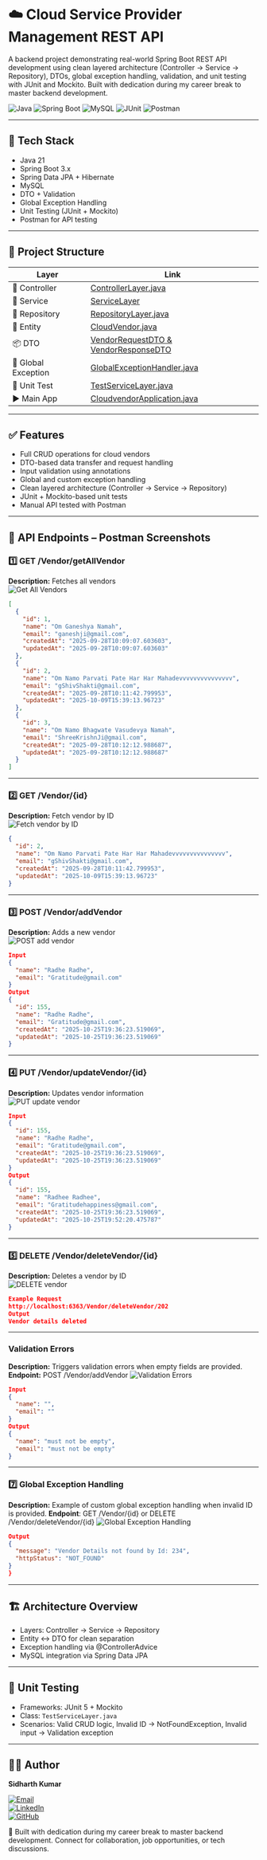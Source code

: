 # ☁️ Cloud Service Provider Management REST API

A backend project demonstrating real-world Spring Boot REST API development using clean layered architecture (Controller → Service → Repository), DTOs, global exception handling, validation, and unit testing with JUnit and Mockito. Built with dedication during my career break to master backend development.

![Java](https://img.shields.io/badge/Java-21-ED8B00?style=for-the-badge)
![Spring Boot](https://img.shields.io/badge/Spring%20Boot-3.x-6DB33F?style=for-the-badge)
![MySQL](https://img.shields.io/badge/MySQL-00000F?style=for-the-badge)
![JUnit](https://img.shields.io/badge/JUnit-5-25A162?style=for-the-badge)
![Postman](https://img.shields.io/badge/Tested%20With-Postman-orange?style=for-the-badge)

---

## 🚀 Tech Stack

- Java 21  
- Spring Boot 3.x  
- Spring Data JPA + Hibernate  
- MySQL  
- DTO + Validation  
- Global Exception Handling  
- Unit Testing (JUnit + Mockito)  
- Postman for API testing  

---

## 📁 Project Structure

| Layer | Link |
|-------|------|
| 🧾 Controller | [ControllerLayer.java](https://github.com/siddharth0161820/cloud-service-provider-management-api/tree/master/src/main/java/com/cloudvendor/cloudvendor/ControllerLayer) |
| 🧠 Service | [ServiceLayer](https://github.com/siddharth0161820/cloud-service-provider-management-api/tree/master/src/main/java/com/cloudvendor/cloudvendor/ServiceLayer) |
| 💾 Repository | [RepositoryLayer.java](https://github.com/siddharth0161820/cloud-service-provider-management-api/tree/master/src/main/java/com/cloudvendor/cloudvendor/RepositoryLayer) |
| 🧱 Entity | [CloudVendor.java](https://github.com/siddharth0161820/cloud-service-provider-management-api/tree/master/src/main/java/com/cloudvendor/cloudvendor/ModelEntity) |
| 📦 DTO | [VendorRequestDTO & VendorResponseDTO](https://github.com/siddharth0161820/cloud-service-provider-management-api/tree/master/src/main/java/com/cloudvendor/cloudvendor/CloudVendorDTO) |
| 🚨 Global Exception | [GlobalExceptionHandler.java](https://github.com/siddharth0161820/cloud-service-provider-management-api/tree/master/src/main/java/com/cloudvendor/cloudvendor/GlobalExceptionHandling) |
| 🧪 Unit Test | [TestServiceLayer.java](https://github.com/siddharth0161820/cloud-service-provider-management-api/tree/master/src/test/java/com/cloudvendor/cloudvendor/ServiceLayer) |
| ▶️ Main App | [CloudvendorApplication.java](https://github.com/siddharth0161820/cloud-service-provider-management-api/blob/master/src/main/java/com/cloudvendor/cloudvendor/CloudvendorApplication.java) |

---

## ✅ Features

- Full CRUD operations for cloud vendors 
- DTO-based data transfer and request handling
- Input validation using annotations  
- Global and custom exception handling  
- Clean layered architecture (Controller → Service → Repository)  
- JUnit + Mockito-based unit tests  
- Manual API tested with Postman  

---

## 📮 API Endpoints – Postman Screenshots

### 1️⃣ GET /Vendor/getAllVendor
**Description:** Fetches all vendors  
![Get All Vendors](./screenshots/01_GetAllVendor.png)

```json
[
  {
    "id": 1,
    "name": "Om Ganeshya Namah",
    "email": "ganeshji@gmail.com",
    "createdAt": "2025-09-28T10:09:07.603603",
    "updatedAt": "2025-09-28T10:09:07.603603"
  },
  {
    "id": 2,
    "name": "Om Namo Parvati Pate Har Har Mahadevvvvvvvvvvvvvvv",
    "email": "gShivShakti@gmail.com",
    "createdAt": "2025-09-28T10:11:42.799953",
    "updatedAt": "2025-10-09T15:39:13.96723"
  },
  {
    "id": 3,
    "name": "Om Namo Bhagwate Vasudevya Namah",
    "email": "ShreeKrishnJi@gmail.com",
    "createdAt": "2025-09-28T10:12:12.988687",
    "updatedAt": "2025-09-28T10:12:12.988687"
  }
]
```
---

### 2️⃣ GET /Vendor/{id}
**Description:** Fetch vendor by ID  
![Fetch vendor by ID](./screenshots/03_GetSingleVendor.png)
```json
{
  "id": 2,
  "name": "Om Namo Parvati Pate Har Har Mahadevvvvvvvvvvvvvvv",
  "email": "gShivShakti@gmail.com",
  "createdAt": "2025-09-28T10:11:42.799953",
  "updatedAt": "2025-10-09T15:39:13.96723"
}
```
---

### 3️⃣ POST /Vendor/addVendor
**Description:** Adds a new vendor  
![POST add vendor](./screenshots/02_AddVendor.png)
```json
Input
{
  "name": "Radhe Radhe",
  "email": "Gratitude@gmail.com"
}
Output
{
  "id": 155,
  "name": "Radhe Radhe",
  "email": "Gratitude@gmail.com",
  "createdAt": "2025-10-25T19:36:23.519069",
  "updatedAt": "2025-10-25T19:36:23.519069"
}
```
---

### 4️⃣ PUT /Vendor/updateVendor/{id}
**Description:** Updates vendor information  
![PUT update vendor](./screenshots/07_UpdateVendor.png)
```json
Input
{
  "id": 155,
  "name": "Radhe Radhe",
  "email": "Gratitude@gmail.com",
  "createdAt": "2025-10-25T19:36:23.519069",
  "updatedAt": "2025-10-25T19:36:23.519069"
}
Output
{
  "id": 155,
  "name": "Radhee Radhee",
  "email": "Gratitudehappiness@gmail.com",
  "createdAt": "2025-10-25T19:36:23.519069",
  "updatedAt": "2025-10-25T19:52:20.475787"
}
```
---

### 5️⃣ DELETE /Vendor/deleteVendor/{id}
**Description:** Deletes a vendor by ID   
![DELETE vendor](./screenshots/05_DeleteVendor.png)
```json
Example Request
http://localhost:6363/Vendor/deleteVendor/202
Output
Vendor details deleted
```
---

### Validation Errors
**Description:** Triggers validation errors when empty fields are provided.
**Endpoint:** POST /Vendor/addVendor
![Validation Errors](./screenshots/06_ValidationErrors.png)
```json
Input
{
  "name": "",
  "email": ""
}
Output
{
  "name": "must not be empty",
  "email": "must not be empty"
}
```
---
### 7️⃣ Global Exception Handling
**Description:** Example of custom global exception handling when invalid ID is provided.
**Endpoint**: GET /Vendor/{id} or DELETE /Vendor/deleteVendor/{id}
![Global Exception Handling](./screenshots/04_GlobalException.png)
```json
Output
{
  "message": "Vendor Details not found by Id: 234",
  "httpStatus": "NOT_FOUND"
}
}
```
---
## 🏗️ Architecture Overview
- Layers: Controller → Service → Repository
- Entity ↔ DTO for clean separation
- Exception handling via @ControllerAdvice
- MySQL integration via Spring Data JPA
  
---

## 🧪 Unit Testing

- Frameworks: JUnit 5 + Mockito  
- Class: `TestServiceLayer.java`  
- Scenarios: Valid CRUD logic, Invalid ID → NotFoundException, Invalid input → Validation exception  

---

## 👨‍💻 Author

**Sidharth Kumar**  

[![Email](https://img.shields.io/badge/Email-siddharth0161820@gmail.com-red?style=for-the-badge&logo=gmail)](mailto:siddharth0161820@gmail.com)  
[![LinkedIn](https://img.shields.io/badge/LinkedIn-Connect-blue?style=for-the-badge&logo=linkedin)](https://www.linkedin.com/in/siddharthkumar16)  
[![GitHub](https://img.shields.io/badge/GitHub-Profile-black?style=for-the-badge&logo=github)](https://github.com/siddharth0161820)

🙏 Built with dedication during my career break to master backend development. Connect for collaboration, job opportunities, or tech discussions.


